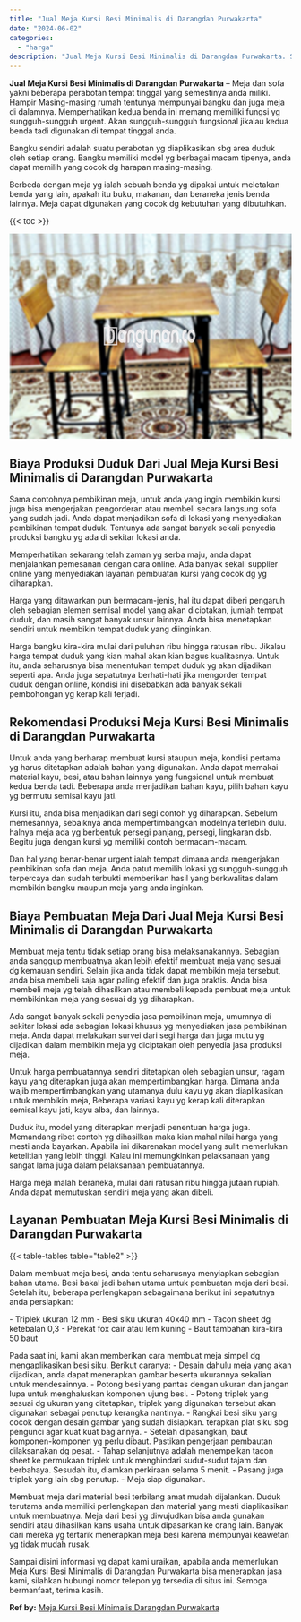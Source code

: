 ```yaml
---
title: "Jual Meja Kursi Besi Minimalis di Darangdan Purwakarta"
date: "2024-06-02"
categories: 
  - "harga"
description: "Jual Meja Kursi Besi Minimalis di Darangdan Purwakarta. Sampai disini informasi yg dapat kami uraikan, apabila anda memerlukan Meja Kursi Besi Minimalis di D..."
---
```


**Jual Meja Kursi Besi Minimalis di Darangdan Purwakarta** – Meja dan sofa yakni beberapa perabotan tempat tinggal yang semestinya anda miliki. Hampir Masing-masing rumah tentunya mempunyai bangku dan juga meja di dalamnya. Memperhatikan kedua benda ini memang memiliki fungsi yg sungguh-sungguh urgent. Akan sungguh-sungguh fungsional jikalau kedua benda tadi digunakan di tempat tinggal anda.

Bangku sendiri adalah suatu perabotan yg diaplikasikan sbg area duduk oleh setiap orang. Bangku memiliki model yg berbagai macam tipenya, anda dapat memilih yang cocok dg harapan masing-masing.

Berbeda dengan meja yg ialah sebuah benda yg dipakai untuk meletakan benda yang lain, apakah itu buku, makanan, dan beraneka jenis benda lainnya. Meja dapat digunakan yang cocok dg kebutuhan yang dibutuhkan.

{{< toc >}}

![Jual Meja Kursi Besi Minimalis di Darangdan Purwakarta](/images/jual-meja-besi-murah08.png)

## Biaya Produksi Duduk Dari Jual Meja Kursi Besi Minimalis di Darangdan Purwakarta

Sama contohnya pembikinan meja, untuk anda yang ingin membikin kursi juga bisa mengerjakan pengorderan atau membeli secara langsung sofa yang sudah jadi. Anda dapat menjadikan sofa di lokasi yang menyediakan pembikinan tempat duduk. Tentunya ada sangat banyak sekali penyedia produksi bangku yg ada di sekitar lokasi anda.

Memperhatikan sekarang telah zaman yg serba maju, anda dapat menjalankan pemesanan dengan cara online. Ada banyak sekali supplier online yang menyediakan layanan pembuatan kursi yang cocok dg yg diharapkan.

Harga yang ditawarkan pun bermacam-jenis, hal itu dapat diberi pengaruh oleh sebagian elemen semisal model yang akan diciptakan, jumlah tempat duduk, dan masih sangat banyak unsur lainnya. Anda bisa menetapkan sendiri untuk membikin tempat duduk yang diinginkan.

Harga bangku kira-kira mulai dari puluhan ribu hingga ratusan ribu. Jikalau harga tempat duduk yang kian mahal akan kian bagus kualitasnya. Untuk itu, anda seharusnya bisa menentukan tempat duduk yg akan dijadikan seperti apa. Anda juga sepatutnya berhati-hati jika mengorder tempat duduk dengan online, kondisi ini disebabkan ada banyak sekali pembohongan yg kerap kali terjadi.

## Rekomendasi Produksi Meja Kursi Besi Minimalis di Darangdan Purwakarta

Untuk anda yang berharap membuat kursi ataupun meja, kondisi pertama yg harus ditetapkan adalah bahan yang digunakan. Anda dapat memakai material kayu, besi, atau bahan lainnya yang fungsional untuk membuat kedua benda tadi. Beberapa anda menjadikan bahan kayu, pilih bahan kayu yg bermutu semisal kayu jati.

Kursi itu, anda bisa menjadikan dari segi contoh yg diharapkan. Sebelum memesannya, sebaiknya anda mempertimbangkan modelnya terlebih dulu. halnya meja ada yg berbentuk persegi panjang, persegi, lingkaran dsb. Begitu juga dengan kursi yg memiliki contoh bermacam-macam.

Dan hal yang benar-benar urgent ialah tempat dimana anda mengerjakan pembikinan sofa dan meja. Anda patut memilih lokasi yg sungguh-sungguh terpercaya dan sudah terbukti memberikan hasil yang berkwalitas dalam membikin bangku maupun meja yang anda inginkan.

## Biaya Pembuatan Meja Dari Jual Meja Kursi Besi Minimalis di Darangdan Purwakarta

Membuat meja tentu tidak setiap orang bisa melaksanakannya. Sebagian anda sanggup membuatnya akan lebih efektif membuat meja yang sesuai dg kemauan sendiri. Selain jika anda tidak dapat membikin meja tersebut, anda bisa membeli saja agar paling efektif dan juga praktis. Anda bisa membeli meja yg telah dihasilkan atau membeli kepada pembuat meja untuk membikinkan meja yang sesuai dg yg diharapkan.

Ada sangat banyak sekali penyedia jasa pembikinan meja, umumnya di sekitar lokasi ada sebagian lokasi khusus yg menyediakan jasa pembikinan meja. Anda dapat melakukan survei dari segi harga dan juga mutu yg dijadikan dalam membikin meja yg diciptakan oleh penyedia jasa produksi meja.

Untuk harga pembuatannya sendiri ditetapkan oleh sebagian unsur, ragam kayu yang diterapkan juga akan mempertimbangkan harga. Dimana anda wajib mempertimbangkan yang utamanya dulu kayu yg akan diaplikasikan untuk membikin meja, Beberapa variasi kayu yg kerap kali diterapkan semisal kayu jati, kayu alba, dan lainnya.

Duduk itu, model yang diterapkan menjadi penentuan harga juga. Memandang ribet contoh yg dihasilkan maka kian mahal nilai harga yang mesti anda bayarkan. Apabila ini dikarenakan model yang sulit memerlukan ketelitian yang lebih tinggi. Kalau ini memungkinkan pelaksanaan yang sangat lama juga dalam pelaksanaan pembuatannya.

Harga meja malah beraneka, mulai dari ratusan ribu hingga jutaan rupiah. Anda dapat memutuskan sendiri meja yang akan dibeli.

## Layanan Pembuatan Meja Kursi Besi Minimalis di Darangdan Purwakarta

{{< table-tables table="table2" >}}

Dalam membuat meja besi, anda tentu seharusnya menyiapkan sebagian bahan utama. Besi bakal jadi bahan utama untuk pembuatan meja dari besi. Setelah itu, beberapa perlengkapan sebagaimana berikut ini sepatutnya anda persiapkan:

\- Triplek ukuran 12 mm - Besi siku ukuran 40x40 mm - Tacon sheet dg ketebalan 0,3 - Perekat fox cair atau lem kuning - Baut tambahan kira-kira 50 baut

Pada saat ini, kami akan memberikan cara membuat meja simpel dg mengaplikasikan besi siku. Berikut caranya: - Desain dahulu meja yang akan dijadikan, anda dapat menerapkan gambar beserta ukurannya sekalian untuk mendesainnya. - Potong besi yang pantas dengan ukuran dan jangan lupa untuk menghaluskan komponen ujung besi. - Potong triplek yang sesuai dg ukuran yang ditetapkan, triplek yang digunakan tersebut akan digunakan sebagai penutup kerangka nantinya. - Rangkai besi siku yang cocok dengan desain gambar yang sudah disiapkan. terapkan plat siku sbg pengunci agar kuat kuat bagiannya. - Setelah dipasangkan, baut komponen-komponen yg perlu dibaut. Pastikan pengerjaan pembautan dilaksanakan dg pesat. - Tahap selanjutnya adalah menempelkan tacon sheet ke permukaan triplek untuk menghindari sudut-sudut tajam dan berbahaya. Sesudah itu, diamkan perkiraan selama 5 menit. - Pasang juga triplek yang lain sbg penutup. - Meja siap digunakan.

Membuat meja dari material besi terbilang amat mudah dijalankan. Duduk terutama anda memiliki perlengkapan dan material yang mesti diaplikasikan untuk membuatnya. Meja dari besi yg diwujudkan bisa anda gunakan sendiri atau dihasilkan kans usaha untuk dipasarkan ke orang lain. Banyak dari mereka yg tertarik menerapkan meja besi karena mempunyai keawetan yg tidak mudah rusak.

Sampai disini informasi yg dapat kami uraikan, apabila anda memerlukan Meja Kursi Besi Minimalis di Darangdan Purwakarta bisa menerapkan jasa kami, silahkan hubungi nomor telepon yg tersedia di situs ini. Semoga bermanfaat, terima kasih.

**Ref by:** [Meja Kursi Besi Minimalis Darangdan Purwakarta](https://id.wikipedia.org/wiki/Meja)

